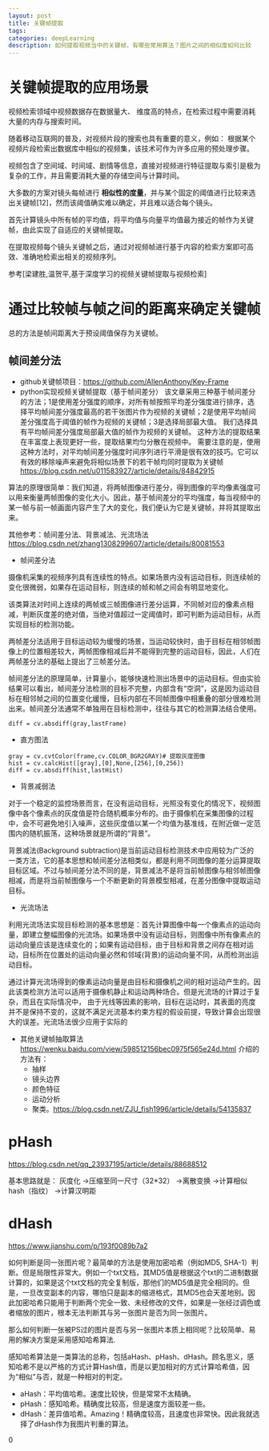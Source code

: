 ```yaml
---
layout: post
title: 关键帧提取
tags:
categories: deepLearning
description: 如何提取视频当中的关键帧，有哪些常用算法？图片之间的相似度如何比较
---
```


# 关键帧提取的应用场景

视频检索领域中视频数据存在数据量大、 维度高的特点，在检索过程中需要消耗大量的内存与搜索时间。

随着移动互联网的普及，对视频片段的搜索也具有重要的意义，例如： 根据某个视频片段检索出数据库中相似的视频集，该技术可作为许多应用的预处理步骤。

视频包含了空间域、时间域、剧情等信息，直接对视频进行特征提取与索引是极为复杂的工作，并且需要消耗大量的存储空间与计算时间。

大多数的方案对镜头每帧进行 **相似性的度量**，并与某个固定的阈值进行比较来选出关键帧[12]，然而该阈值确实难以确定，并且难以适合每个镜头。

首先计算镜头中所有帧的平均值，将平均值与向量平均值最为接近的帧作为关键帧，由此实现了自适应的关键帧提取。

在提取视频每个镜头关键帧之后，通过对视频帧进行基于内容的检索方案即可高效、准确地检索出相关的视频序列。

参考[梁建胜,温贺平,基于深度学习的视频关键帧提取与视频检索]



# 通过比较帧与帧之间的距离来确定关键帧

总的方法是帧间距离大于预设阈值保存为关键帧。

## 帧间差分法



* github关键帧项目：https://github.com/AllenAnthony/Key-Frame
* python实现视频关键帧提取（基于帧间差分）
该文章采用三种基于帧间差分的方法；1是使用差分强度的顺序，对所有帧按照平均差分强度进行排序，选择平均帧间差分强度最高的若干张图片作为视频的关键帧；2是使用平均帧间差分强度高于阈值的帧作为视频的关键帧；3是选择局部最大值。
我们选择具有平均帧间差分强度局部最大值的帧作为视频的关键帧。
这种方法的提取结果在丰富度上表现更好一些，提取结果均匀分散在视频中。
需要注意的是，使用这种方法时，对平均帧间差分强度时间序列进行平滑是很有效的技巧。它可以有效的移除噪声来避免将相似场景下的若干帧均同时提取为关键帧
https://blog.csdn.net/u011583927/article/details/84842915

算法的原理很简单：我们知道，将两帧图像进行差分，得到图像的平均像素强度可以用来衡量两帧图像的变化大小。因此，基于帧间差分的平均强度，每当视频中的某一帧与前一帧画面内容产生了大的变化，我们便认为它是关键帧，并将其提取出来。

其他参考：帧间差分法、背景减法、光流场法
https://blog.csdn.net/zhang1308299607/article/details/80081553

* 帧间差分法

摄像机采集的视频序列具有连续性的特点。如果场景内没有运动目标，则连续帧的变化很微弱，如果存在运动目标，则连续的帧和帧之间会有明显地变化。

该类算法对时间上连续的两帧或三帧图像进行差分运算，不同帧对应的像素点相减，判断灰度差的绝对值，当绝对值超过一定阈值时，即可判断为运动目标，从而实现目标的检测功能。

两帧差分法适用于目标运动较为缓慢的场景，当运动较快时，由于目标在相邻帧图像上的位置相差较大，两帧图像相减后并不能得到完整的运动目标，因此，人们在两帧差分法的基础上提出了三帧差分法。

帧间差分法的原理简单，计算量小，能够快速检测出场景中的运动目标。但由实验结果可以看出，帧间差分法检测的目标不完整，内部含有“空洞”，这是因为运动目标在相邻帧之间的位置变化缓慢，目标内部在不同帧图像中相重叠的部分很难检测出来。帧间差分法通常不单独用在目标检测中，往往与其它的检测算法结合使用。

`diff = cv.absdiff(gray,lastFrame)`

* 直方图法

```
gray = cv.cvtColor(frame,cv.COLOR_BGR2GRAY)# 提取灰度图像
hist = cv.calcHist([gray],[0],None,[256],[0,256])
diff = cv.absdiff(hist,lastHist)
```

* 背景减弱法

对于一个稳定的监控场景而言，在没有运动目标，光照没有变化的情况下，视频图像中各个像素点的灰度值是符合随机概率分布的。由于摄像机在采集图像的过程中，会不可避免地引入噪声，这些灰度值以某一个均值为基准线，在附近做一定范围内的随机振荡，这种场景就是所谓的“背景”。

背景减法(Background subtraction)是当前运动目标检测技术中应用较为广泛的一类方法，它的基本思想和帧间差分法相类似，都是利用不同图像的差分运算提取目标区域。不过与帧间差分法不同的是，背景减法不是将当前帧图像与相邻帧图像相减，而是将当前帧图像与一个不断更新的背景模型相减，在差分图像中提取运动目标。

* 光流场法

利用光流场法实现目标检测的基本思想是：首先计算图像中每一个像素点的运动向量，即建立整幅图像的光流场。如果场景中没有运动目标，则图像中所有像素点的运动向量应该是连续变化的；如果有运动目标，由于目标和背景之间存在相对运动，目标所在位置处的运动向量必然和邻域(背景)的运动向量不同，从而检测出运动目标。

通过计算光流场得到的像素运动向量是由目标和摄像机之间的相对运动产生的。因此该类检测方法可以适用于摄像机静止和运动两种场合。但是光流场的计算过于复杂，而且在实际情况中， 由于光线等因素的影响，目标在运动时，其表面的亮度并不是保持不变的，这就不满足光流基本约束方程的假设前提，导致计算会出现很大的误差。光流场法很少应用于实际的

* 其他关键帧抽取算法
https://wenku.baidu.com/view/598512156bec0975f565e24d.html
介绍的方法有：
	* 抽样
	* 镜头边界
	* 颜色特征
	* 运动分析
	* 聚类。https://blog.csdn.net/ZJU_fish1996/article/details/54135837

# pHash
https://blog.csdn.net/qq_23937195/article/details/88688512

基本思路就是：
灰度化
->压缩至同一尺寸（32*32）
->离散变换
->计算相似hash（指纹）
->计算汉明距

# dHash
https://www.jianshu.com/p/193f0089b7a2

如何判断是同一张图片呢？最简单的方法是使用加密哈希（例如MD5, SHA-1）判断。但是局限性非常大。例如一个txt文档，其MD5值是根据这个txt的二进制数据计算的，如果是这个txt文档的完全复制版，那他们的MD5值是完全相同的。但是，一旦改变副本的内容，哪怕只是副本的缩进格式，其MD5也会天差地别。因此加密哈希只能用于判断两个完全一致、未经修改的文件，如果是一张经过调色或者缩放的图片，根本无法判断其与另一张图片是否为同一张图片。

那么如何判断一张被PS过的图片是否与另一张图片本质上相同呢？比较简单、易用的解决方案是采用感知哈希算法.

感知哈希算法是一类算法的总称，包括aHash、pHash、dHash。顾名思义，感知哈希不是以严格的方式计算Hash值，而是以更加相对的方式计算哈希值，因为“相似”与否，就是一种相对的判定。

* aHash：平均值哈希。速度比较快，但是常常不太精确。
* pHash：感知哈希。精确度比较高，但是速度方面较差一些。
* dHash：差异值哈希。Amazing！精确度较高，且速度也非常快。因此我就选择了dHash作为我图片判重的算法。



0
